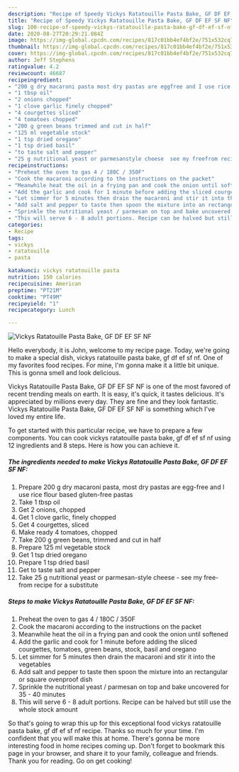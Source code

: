 ```yaml
---
description: "Recipe of Speedy Vickys Ratatouille Pasta Bake, GF DF EF SF NF"
title: "Recipe of Speedy Vickys Ratatouille Pasta Bake, GF DF EF SF NF"
slug: 100-recipe-of-speedy-vickys-ratatouille-pasta-bake-gf-df-ef-sf-nf
date: 2020-08-27T20:29:21.084Z
image: https://img-global.cpcdn.com/recipes/817c01bb4ef4bf2e/751x532cq70/vickys-ratatouille-pasta-bake-gf-df-ef-sf-nf-recipe-main-photo.jpg
thumbnail: https://img-global.cpcdn.com/recipes/817c01bb4ef4bf2e/751x532cq70/vickys-ratatouille-pasta-bake-gf-df-ef-sf-nf-recipe-main-photo.jpg
cover: https://img-global.cpcdn.com/recipes/817c01bb4ef4bf2e/751x532cq70/vickys-ratatouille-pasta-bake-gf-df-ef-sf-nf-recipe-main-photo.jpg
author: Jeff Stephens
ratingvalue: 4.2
reviewcount: 46687
recipeingredient:
- "200 g dry macaroni pasta most dry pastas are eggfree and I use rice flour based glutenfree pastas"
- "1 tbsp oil"
- "2 onions chopped"
- "1 clove garlic finely chopped"
- "4 courgettes sliced"
- "4 tomatoes chopped"
- "200 g green beans trimmed and cut in half"
- "125 ml vegetable stock"
- "1 tsp dried oregano"
- "1 tsp dried basil"
- "to taste salt and pepper"
- "25 g nutritional yeast or parmesanstyle cheese  see my freefrom recipe for a substitute"
recipeinstructions:
- "Preheat the oven to gas 4 / 180C / 350F"
- "Cook the macaroni according to the instructions on the packet"
- "Meanwhile heat the oil in a frying pan and cook the onion until softened"
- "Add the garlic and cook for 1 minute before adding the sliced courgettes, tomatoes, green beans, stock, basil and oregano"
- "Let simmer for 5 minutes then drain the macaroni and stir it into the vegetables"
- "Add salt and pepper to taste then spoon the mixture into an rectangular or square ovenproof dish"
- "Sprinkle the nutritional yeast / parmesan on top and bake uncovered for 35 - 40 minutes"
- "This will serve 6 - 8 adult portions. Recipe can be halved but still use the whole stock amount"
categories:
- Recipe
tags:
- vickys
- ratatouille
- pasta

katakunci: vickys ratatouille pasta 
nutrition: 150 calories
recipecuisine: American
preptime: "PT21M"
cooktime: "PT49M"
recipeyield: "1"
recipecategory: Lunch

---
```



![Vickys Ratatouille Pasta Bake, GF DF EF SF NF](https://img-global.cpcdn.com/recipes/817c01bb4ef4bf2e/751x532cq70/vickys-ratatouille-pasta-bake-gf-df-ef-sf-nf-recipe-main-photo.jpg)

Hello everybody, it is John, welcome to my recipe page. Today, we're going to make a special dish, vickys ratatouille pasta bake, gf df ef sf nf. One of my favorites food recipes. For mine, I'm gonna make it a little bit unique. This is gonna smell and look delicious.



Vickys Ratatouille Pasta Bake, GF DF EF SF NF is one of the most favored of recent trending meals on earth. It is easy, it's quick, it tastes delicious. It's appreciated by millions every day. They are fine and they look fantastic. Vickys Ratatouille Pasta Bake, GF DF EF SF NF is something which I've loved my entire life.


To get started with this particular recipe, we have to prepare a few components. You can cook vickys ratatouille pasta bake, gf df ef sf nf using 12 ingredients and 8 steps. Here is how you can achieve it.

<!--inarticleads1-->

##### The ingredients needed to make Vickys Ratatouille Pasta Bake, GF DF EF SF NF:

1. Prepare 200 g dry macaroni pasta, most dry pastas are egg-free and I use rice flour based gluten-free pastas
1. Take 1 tbsp oil
1. Get 2 onions, chopped
1. Get 1 clove garlic, finely chopped
1. Get 4 courgettes, sliced
1. Make ready 4 tomatoes, chopped
1. Take 200 g green beans, trimmed and cut in half
1. Prepare 125 ml vegetable stock
1. Get 1 tsp dried oregano
1. Prepare 1 tsp dried basil
1. Get to taste salt and pepper
1. Take 25 g nutritional yeast or parmesan-style cheese - see my free-from recipe for a substitute




<!--inarticleads2-->

##### Steps to make Vickys Ratatouille Pasta Bake, GF DF EF SF NF:

1. Preheat the oven to gas 4 / 180C / 350F
1. Cook the macaroni according to the instructions on the packet
1. Meanwhile heat the oil in a frying pan and cook the onion until softened
1. Add the garlic and cook for 1 minute before adding the sliced courgettes, tomatoes, green beans, stock, basil and oregano
1. Let simmer for 5 minutes then drain the macaroni and stir it into the vegetables
1. Add salt and pepper to taste then spoon the mixture into an rectangular or square ovenproof dish
1. Sprinkle the nutritional yeast / parmesan on top and bake uncovered for 35 - 40 minutes
1. This will serve 6 - 8 adult portions. Recipe can be halved but still use the whole stock amount




So that's going to wrap this up for this exceptional food vickys ratatouille pasta bake, gf df ef sf nf recipe. Thanks so much for your time. I'm confident that you will make this at home. There's gonna be more interesting food in home recipes coming up. Don't forget to bookmark this page in your browser, and share it to your family, colleague and friends. Thank you for reading. Go on get cooking!
